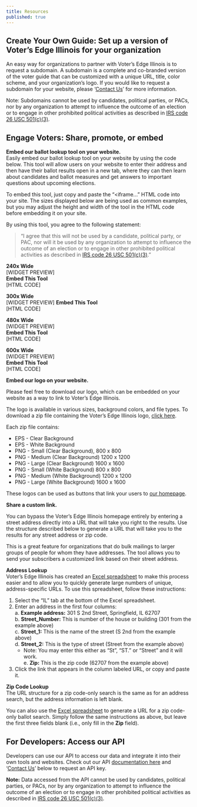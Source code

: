 ```yaml
---
title: Resources
published: true
---
```


## Create Your Own Guide: Set up a version of Voter’s Edge Illinois for your organization  

An easy way for organizations to partner with Voter’s Edge Illinois is to request a subdomain. A subdomain is a complete and co-branded version of the voter guide that can be customized with a unique URL, title, color scheme, and your organization’s logo. If you would like to request a subdomain for your website, please ‘[Contact Us](http://votersedge.org/en/ca/feedback)’ for more information.  

Note: Subdomains cannot be used by candidates, political parties, or PACs, nor by any organization to attempt to influence the outcome of an election or to engage in other prohibited political activities as described in [IRS code 26 USC 501(c)(3)](https://www.irs.gov/Charities-&-Non-Profits/Charitable-Organizations/The-Restriction-of-Political-Campaign-Intervention-by-Section-501(c)(3)-Tax-Exempt-Organizations).  

## Engage Voters: Share, promote, or embed  

**Embed our ballot lookup tool on your website.**  
Easily embed our ballot lookup tool on your website by using the code below. This tool will allow users on your website to enter their address and then have their ballot results open in a new tab, where they can then learn about candidates and ballot measures and get answers to important questions about upcoming elections.  

To embed this tool, just copy and paste the “<iframe...” HTML code into your site. The sizes displayed below are being used as common examples, but you may adjust the height and width of the tool in the HTML code before embedding it on your site.  

By using this tool, you agree to the following statement:  
> “I agree that this will not be used by a candidate, political party, or PAC, nor will it be used by any organization to attempt to influence the outcome of an election or to engage in other prohibited political activities as described in [IRS code 26 USC 501(c)(3)](https://www.irs.gov/Charities-&-Non-Profits/Charitable-Organizations/The-Restriction-of-Political-Campaign-Intervention-by-Section-501(c)(3)-Tax-Exempt-Organizations).”  

**240x Wide**  
[WIDGET PREVIEW]  
**Embed This Tool**  
[HTML CODE]  

**300x Wide**  
[WIDGET PREVIEW]
**Embed This Tool**  
[HTML CODE]  

**480x Wide**  
[WIDGET PREVIEW]  
**Embed This Tool**  
[HTML CODE]  

**600x Wide**  
[WIDGET PREVIEW]  
**Embed This Tool**  
[HTML CODE]  

**Embed our logo on your website.**  

Please feel free to download our logo, which can be embedded on your website as a way to link to Voter’s Edge Illinois.  

The logo is available in various sizes, background colors, and file types. To download a zip file containing the Voter’s Edge Illinois logo, [click here](https://s3-us-west-2.amazonaws.com/ve-resources/Voter%27s+Edge+Illinois.zip).  

Each zip file contains:  
- EPS - Clear Background  
- EPS - White Background  
- PNG - Small (Clear Background), 800 x 800  
- PNG - Medium (Clear Background) 1200 x 1200  
- PNG - Large (Clear Background) 1600 x 1600  
- PNG - Small (White Background) 800 x 800  
- PNG - Medium (White Background) 1200 x 1200  
- PNG - Large (White Background) 1600 x 1600  

These logos can be used as buttons that link your users to [our homepage](http://votersedge.org/en/il).  

**Share a custom link.**  

You can bypass the Voter’s Edge Illinois homepage entirely by entering a street address directly into a URL that will take you right to the results. Use the structure described below to generate a URL that will take you to the results for any street address or zip code.  

This is a great feature for organizations that do bulk mailings to larger groups of people for whom they have addresses. The tool allows you to send your subscribers a customized link based on their street address.  

**Address Lookup**  
Voter’s Edge Illinois has created an [Excel spreadsheet](https://s3-us-west-2.amazonaws.com/ve-resources/URL-Address+Tool.xlsx) to make this process easier and to allow you to quickly generate large numbers of unique, address-specific URLs. To use this spreadsheet, follow these instructions:  
 1. Select the “IL” tab at the bottom of the Excel spreadsheet.  
 2. Enter an address in the first four columns:  
  a. **Example address:** 301 S 2nd Street, Springfield, IL 62707  
  b. **Street_Number:** This is number of the house or building (301 from the example above)  
  c. **Street_1:** This is the name of the street (S 2nd from the example above)  
  d. **Street_2:** This is the type of street (Street from the example above)  
    - Note: You may enter this either as “St”, “ST.” or “Street” and it will work.  
  e. **Zip:** This is the zip code (62707 from the example above)  
 3. Click the link that appears in the column labeled URL, or copy and paste it.

**Zip Code Lookup**  
The URL structure for a zip code-only search is the same as for an address search, but the address information is left blank.  

You can also use the [Excel spreadsheet](https://s3-us-west-2.amazonaws.com/ve-resources/URL-Address+Tool.xlsx) to generate a URL for a zip code-only ballot search. Simply follow the same instructions as above, but leave the first three fields blank (i.e., only fill in the **Zip** field).  

## For Developers: Access our API  

Developers can use our API to access our data and integrate it into their own tools and websites. Check out our API [documentation here](https://gist.github.com/maplight/3ed07b3e51f3f4b9f66f1fc596d3e572) and ‘[Contact Us](http://votersedge.org/en/il/feedback)’ below to request an API key.  

**Note:** Data accessed from the API cannot be used by candidates, political parties, or PACs, nor by any organization to attempt to influence the outcome of an election or to engage in other prohibited political activities as described in [IRS code 26 USC 501(c)(3)](https://www.irs.gov/Charities-&-Non-Profits/Charitable-Organizations/The-Restriction-of-Political-Campaign-Intervention-by-Section-501(c)(3)-Tax-Exempt-Organizations).  
